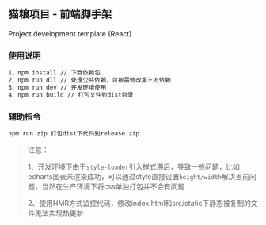 <!--
 * @Author: Neil.Yao
 * @Date: 2020-06-28 14:55:19
 * @LastEditTime: 2020-06-28 15:07:43
 * @Description: 
 * @FilePath: /clear-cat-food/README.md
--> 
## 猫粮项目 - 前端脚手架
Project development template (React)

### 使用说明
```sh
1、npm install // 下载依赖包
2、npm run dll // 处理公共依赖，可按需修改第三方依赖
3、npm run dev // 开发环境使用
4、npm run build // 打包文件到dist目录
```
### 辅助指令
```sh
npm run zip 打包dist下代码到release.zip
```
>注意： 
>
>1、开发环境下由于`style-loader`引入样式滞后，导致一些问题，比如echarts图表未渲染成功，可以通过style直接设置`height/width`解决当前问题，当然在生产环境下将css单独打包并不会有问题
>
>2、使用HMR方式监控代码，修改index.html和src/static下静态被复制的文件无法实现热更新

